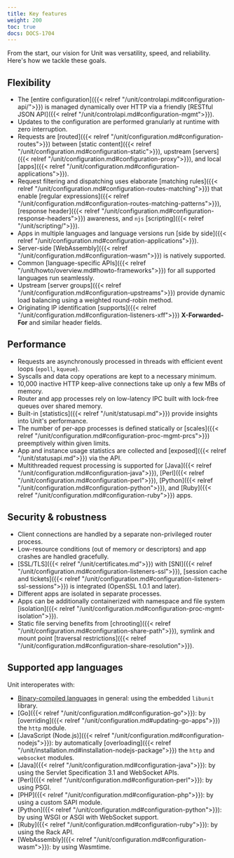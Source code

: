 ```yaml
---
title: Key features
weight: 200
toc: true
docs: DOCS-1704
---
```


From the start, our vision for Unit was versatility, speed, and reliability. Here's how we tackle these goals.

## Flexibility

- The [entire configuration]({{< relref "/unit/controlapi.md#configuration-api/">}}) is managed dynamically over HTTP via a friendly [RESTful JSON API]({{< relref "/unit/controlapi.md#configuration-mgmt">}}).
- Updates to the configuration are performed granularly at runtime with zero interruption.
- Requests are [routed]({{< relref "/unit/configuration.md#configuration-routes">}}) between [static content]({{< relref "/unit/configuration.md#configuration-static">}}), upstream [servers]({{< relref "/unit/configuration.md#configuration-proxy">}}), and local [apps]({{< relref "/unit/configuration.md#configuration-applications">}}).
- Request filtering and dispatching uses elaborate [matching rules]({{< relref "/unit/configuration.md#configuration-routes-matching">}}) that enable [regular expressions]({{< relref "/unit/configuration.md#configuration-routes-matching-patterns">}}), [response header]({{< relref "/unit/configuration.md#configuration-response-headers">}}) awareness, and `njs` [scripting]({{< relref "/unit/scripting/">}}).
- Apps in multiple languages and language versions run [side by side]({{< relref "/unit/configuration.md#configuration-applications">}}).
- Server-side [WebAssembly]({{< relref "/unit/configuration.md#configuration-wasm">}}) is natively supported.
- Common [language-specific APIs]({{< relref "/unit/howto/overview.md#howto-frameworks">}}) for all supported languages run seamlessly.
- Upstream [server groups]({{< relref "/unit/configuration.md#configuration-upstreams">}}) provide dynamic load balancing using a weighted round-robin method.
- Originating IP identification [supports]({{< relref "/unit/configuration.md#configuration-listeners-xff">}}) **X-Forwarded-For** and similar header fields.

## Performance

- Requests are asynchronously processed in threads with efficient event loops (`epoll`, `kqueue`).
- Syscalls and data copy operations are kept to a necessary minimum.
- 10,000 inactive HTTP keep-alive connections take up only a few MBs of memory.
- Router and app processes rely on low-latency IPC built with lock-free queues over shared memory.
- Built-in [statistics]({{< relref "/unit/statusapi.md">}}) provide insights into Unit's performance.
- The number of per-app processes is defined statically or [scales]({{< relref "/unit/configuration.md#configuration-proc-mgmt-prcs">}}) preemptively within given limits.
- App and instance usage statistics are collected and [exposed]({{< relref "/unit/statusapi.md">}}) via the API.
- Multithreaded request processing is supported for [Java]({{< relref "/unit/configuration.md#configuration-java">}}), [Perl]({{< relref "/unit/configuration.md#configuration-perl">}}), [Python]({{< relref "/unit/configuration.md#configuration-python">}}), and [Ruby]({{< relref "/unit/configuration.md#configuration-ruby">}}) apps.

## Security & robustness

- Client connections are handled by a separate non-privileged router process.
- Low-resource conditions (out of memory or descriptors) and app crashes are handled gracefully.
- [SSL/TLS]({{< relref "/unit/certificates.md">}}) with [SNI]({{< relref "/unit/configuration.md#configuration-listeners-ssl">}}), [session cache and tickets]({{< relref "/unit/configuration.md#configuration-listeners-ssl-sessions">}}) is integrated (OpenSSL 1.0.1 and later).
- Different apps are isolated in separate processes.
- Apps can be additionally containerized with namespace and file system [isolation]({{< relref "/unit/configuration.md#configuration-proc-mgmt-isolation">}}).
- Static file serving benefits from [chrooting]({{< relref "/unit/configuration.md#configuration-share-path">}}), symlink and mount point [traversal restrictions]({{< relref "/unit/configuration.md#configuration-share-resolution">}}).

## Supported app languages

Unit interoperates with:

- [Binary-compiled languages](https://www.nginx.com/blog/nginx-unit-adds-assembly-language-support/) in general: using the embedded `libunit` library.
- [Go]({{< relref "/unit/configuration.md#configuration-go">}}): by [overriding]({{< relref "/unit/configuration.md#updating-go-apps">}}) the `http` module.
- [JavaScript (Node.js)]({{< relref "/unit/configuration.md#configuration-nodejs">}}): by automatically [overloading]({{< relref "/unit/installation.md#installation-nodejs-package">}}) the `http` and `websocket` modules.
- [Java]({{< relref "/unit/configuration.md#configuration-java">}}): by using the Servlet Specification 3.1 and WebSocket APIs.
- [Perl]({{< relref "/unit/configuration.md#configuration-perl">}}): by using PSGI.
- [PHP]({{< relref "/unit/configuration.md#configuration-php">}}): by using a custom SAPI module.
- [Python]({{< relref "/unit/configuration.md#configuration-python">}}): by using WSGI or ASGI with WebSocket support.
- [Ruby]({{< relref "/unit/configuration.md#configuration-ruby">}}): by using the Rack API.
- [WebAssembly]({{< relref "/unit/configuration.md#configuration-wasm">}}): by using Wasmtime.
